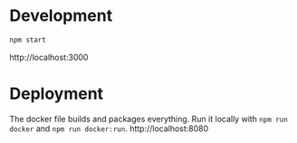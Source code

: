 # Development
```sh
npm start
```
http://localhost:3000

# Deployment
The docker file builds and packages everything. Run it locally with `npm run docker`  and `npm run docker:run`.
http://localhost:8080
